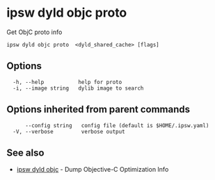 # ipsw dyld objc proto

Get ObjC proto info

```
ipsw dyld objc proto  <dyld_shared_cache> [flags]
```

## Options

```
  -h, --help           help for proto
  -i, --image string   dylib image to search
```

## Options inherited from parent commands

```
      --config string   config file (default is $HOME/.ipsw.yaml)
  -V, --verbose         verbose output
```

## See also

* [ipsw dyld objc](/cmd/ipsw_dyld_objc/)	 - Dump Objective-C Optimization Info

